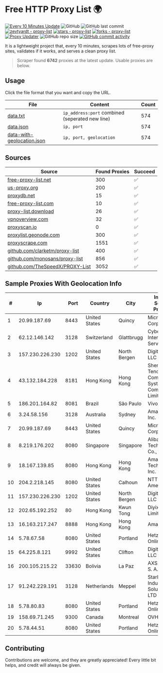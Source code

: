 
# Free HTTP Proxy List 🌍

[![Every 10 Minutes Update](https://github.com/mertguvencli/http-proxy-list/actions/workflows/main.yml/badge.svg?branch=main)](https://github.com/mertguvencli/http-proxy-list/actions/workflows/main.yml)
![GitHub](https://img.shields.io/github/license/mertguvencli/http-proxy-list)
![GitHub last commit](https://img.shields.io/github/last-commit/mertguvencli/http-proxy-list)
[![zevtyardt - proxy-list](https://img.shields.io/static/v1?label=zevtyardt&message=proxy-list&color=blue&logo=github)](https://github.com/zevtyardt/proxy-list "Go to GitHub repo")
[![stars - proxy-list](https://img.shields.io/github/stars/zevtyardt/proxy-list?style=social)](https://github.com/zevtyardt/proxy-list)
[![forks - proxy-list](https://img.shields.io/github/forks/zevtyardt/proxy-list?style=social)](https://github.com/zevtyardt/proxy-list)
[![Proxy Updater](https://github.com/zevtyardt/proxy-list/workflows/Proxy%20Updater/badge.svg)](https://github.com/zevtyardt/proxy-list/actions?query=workflow:"Proxy+Updater")
![GitHub repo size](https://img.shields.io/github/repo-size/zevtyardt/proxy-list)
[![GitHub commit activity](https://img.shields.io/github/commit-activity/m/zevtyardt/proxy-list?logo=commits)](https://github.com/zevtyardt/proxy-list/commits/main)

It is a lightweight project that, every 10 minutes, scrapes lots of free-proxy sites, validates if it works, and serves a clean proxy list.

> Scraper found **6742** proxies at the latest update. Usable proxies are below.

## Usage

Click the file format that you want and copy the URL.

|File|Content|Count|
|----|-------|-----|
|[data.txt](https://raw.githubusercontent.com/mertguvencli/http-proxy-list/main/proxy-list/data.txt)|`ip_address:port` combined (seperated new line)|574|
|[data.json](https://raw.githubusercontent.com/mertguvencli/http-proxy-list/main/proxy-list/data.json)|`ip, port`|574|
|[data-with-geolocation.json](https://raw.githubusercontent.com/mertguvencli/http-proxy-list/main/proxy-list/data-with-geolocation.json)|`ip, port, geolocation`|574|

## Sources

|Source|Found Proxies|Succeed|
|------|-------------|-------|
|[free-proxy-list.net](https://free-proxy-list.net)|300|✅|
|[us-proxy.org](https://www.us-proxy.org)|200|✅|
|[proxydb.net](http://proxydb.net)|15|✅|
|[free-proxy-list.com](https://free-proxy-list.com/?page=&port=&type%5B%5D=http&type%5B%5D=https&up_time=0&search=Search)|10|✅|
|[proxy-list.download](https://www.proxy-list.download/HTTP)|26|✅|
|[vpnoverview.com](https://vpnoverview.com/privacy/anonymous-browsing/free-proxy-servers)|32|✅|
|[proxyscan.io](https://www.proxyscan.io)|0|✅|
|[proxylist.geonode.com](https://proxylist.geonode.com/api/proxy-list?limit=300&page=1&sort_by=lastChecked&sort_type=desc&protocols=http,https)|300|✅|
|[proxyscrape.com](https://api.proxyscrape.com/v2/?request=displayproxies&protocol=http&timeout=10000&country=all&ssl=all&anonymity=all)|1551|✅|
|[github.com/clarketm/proxy-list](https://raw.githubusercontent.com/clarketm/proxy-list/master/proxy-list-raw.txt)|400|✅|
|[github.com/monosans/proxy-list](https://raw.githubusercontent.com/monosans/proxy-list/main/proxies/http.txt)|856|✅|
|[github.com/TheSpeedX/PROXY-List](https://raw.githubusercontent.com/TheSpeedX/PROXY-List/master/http.txt)|3052|✅|


## Sample Proxies With Geolocation Info

|#|Ip|Port|Country|City|Internet Service Provider|
|-|--|----|-------|----|-------------------------|
|1|20.99.187.69|8443|United States|Quincy|Microsoft Corporation|
|2|62.12.146.142|3128|Switzerland|Glattbrugg|Cyberlink Internet Services AG|
|3|157.230.226.230|1202|United States|North Bergen|DigitalOcean, LLC|
|4|43.132.184.228|8181|Hong Kong|Hong Kong|Shenzhen Tencent Computer Systems Company Limited|
|5|186.201.164.82|8081|Brazil|São Paulo|Vivo|
|6|3.24.58.156|3128|Australia|Sydney|Amazon.com, Inc.|
|7|20.99.187.69|8443|United States|Quincy|Microsoft Corporation|
|8|8.219.176.202|8080|Singapore|Singapore|Alibaba (US) Technology Co., Ltd.|
|9|18.167.139.85|8080|Hong Kong|Hong Kong|Amazon Technologies Inc.|
|10|204.2.218.145|8080|United States|Calhoun|NTT America, Inc.|
|11|157.230.226.230|1202|United States|North Bergen|DigitalOcean, LLC|
|12|202.65.192.252|80|Hong Kong|Kwun Tong|Diyixian.com Limited|
|13|16.163.217.247|8888|Hong Kong|Hong Kong|Amazon.com|
|14|5.78.67.58|8080|United States|Portland|Hetzner Online GmbH|
|15|64.225.8.121|9992|United States|Clifton|DigitalOcean, LLC|
|16|200.105.215.22|33630|Bolivia|La Paz|AXS Bolivia S. A.|
|17|91.242.229.191|3128|Netherlands|Meppel|Stark Industries Solutions LTD|
|18|5.78.80.83|8080|United States|Portland|Hetzner Online GmbH|
|19|158.69.71.245|9300|Canada|Montreal|OVH SAS|
|20|5.78.44.51|8080|United States|Portland|Hetzner Online GmbH|



## Contributing

Contributions are welcome, and they are greatly appreciated! Every
little bit helps, and credit will always be given.

